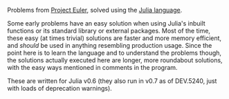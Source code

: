 Problems from [Project Euler](http://projecteuler.net/), solved using the [Julia language](http://julialang.org/). 

Some early problems have an easy solution when using Julia's inbuilt functions or its standard library or external packages. Most of the time, these easy (at times trivial) solutions are faster and more memory efficient, and *should* be used in anything resembling production usage. Since the point here is to learn the language and to understand the problems though, the solutions actually executed here are longer, more roundabout solutions, with the easy ways mentioned in comments in the program. 

These are written for Julia v0.6 (they also run in v0.7 as of DEV.5240, just with loads of deprecation warnings). 

